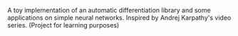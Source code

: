 A toy implementation of an automatic differentiation library and some applications on simple neural networks. Inspired by Andrej Karpathy's video series. (Project for learning purposes)